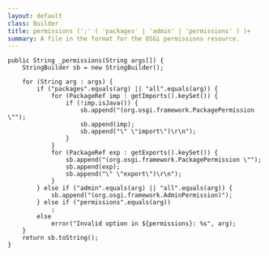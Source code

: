 ```yaml
---
layout: default
class: Builder
title: permissions (';' ( 'packages' | 'admin' | 'permissions' ) )+
summary: A file in the format for the OSGi permissions resource.
---
```







	public String _permissions(String args[]) {
		StringBuilder sb = new StringBuilder();

		for (String arg : args) {
			if ("packages".equals(arg) || "all".equals(arg)) {
				for (PackageRef imp : getImports().keySet()) {
					if (!imp.isJava()) {
						sb.append("(org.osgi.framework.PackagePermission \"");
						sb.append(imp);
						sb.append("\" \"import\")\r\n");
					}
				}
				for (PackageRef exp : getExports().keySet()) {
					sb.append("(org.osgi.framework.PackagePermission \"");
					sb.append(exp);
					sb.append("\" \"export\")\r\n");
				}
			} else if ("admin".equals(arg) || "all".equals(arg)) {
				sb.append("(org.osgi.framework.AdminPermission)");
			} else if ("permissions".equals(arg))
				;
			else
				error("Invalid option in ${permissions}: %s", arg);
		}
		return sb.toString();
	}

